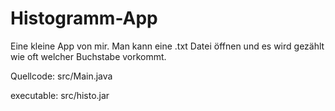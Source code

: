 # Histogramm-App
Eine kleine App von mir. Man kann eine .txt Datei öffnen und es wird gezählt wie oft welcher Buchstabe vorkommt.

Quellcode: src/Main.java


executable: src/histo.jar
